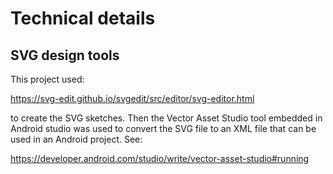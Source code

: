 # Technical details


## SVG design tools

This project used:

https://svg-edit.github.io/svgedit/src/editor/svg-editor.html

to create the SVG sketches.  Then the Vector Asset Studio tool embedded in Android studio was used
to convert the SVG file to an XML file that can be used in an Android project.  See:

https://developer.android.com/studio/write/vector-asset-studio#running
